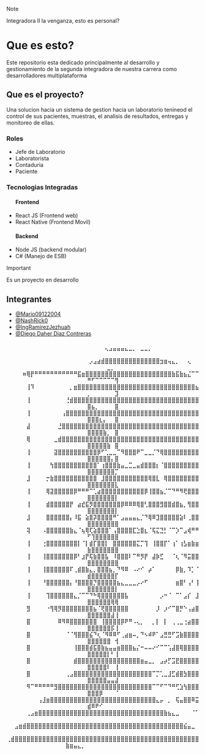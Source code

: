 >[!NOTE]
>Integradora II la venganza, esto es personal?
<h1>Que es esto?</h1>
<p>Este repositorio esta dedicado principalmente al desarrollo y gestionamiento de la segunda integradora de nuestra carrera como desarrolladores multiplataforma</p>

<h2>Que es el proyecto?</h2>
<p>Una solucion hacia un sistema de gestion hacia un laboratorio tenineod el control de sus pacientes, muestras, el analisis de resultados, entregas y monitoreo de ellas.</p>

<h3>Roles</h3>
<ul>
<li>Jefe de Laboratorio</li>
<li>Laboratorista</li>
<li>Contaduria</li>
<li>Paciente</li>
</ul>

<h3>Tecnologias Integradas</h3>

<ul>
<h4>Frontend</h4>
<li>React JS (Frontend web)</li>
<li>React Native (Frontend Movil)</li>
<h4>Backend</h4>
<li>Node JS (backend modular)</li>
<li>C# (Manejo de ESB)</li>
</ul>

> [!IMPORTANT]
>Es un proyecto en desarrollo
<h2>Integrantes</h3>

<ul>
    <li><a href="https://github.com/Mario09122004">@Mario09122004</a></li>
    <li><a href="https://github.com/NashRick0">@NashRick0</a></li>
    <li><a href="https://github.com/IngRamirezJezhuah">@IngRamirezJezhuah</a></li>
    <li><a href="https://github.com/DiegoDaher">@Diego Daher Diaz Contreras</a></li>
</ul>

<div>
    <div align="center">
        <summary>
            <h4>
            ⠀⠀⠀⠀⠀⠀⠀⠀⠀⠀⠀⠀⠀⠀⠀⠀⠀⠀⠀⠀⠀⠀⠀⠀⠀⢄⣠⣤⣤⣤⣄⣀⡀⠀⣀⣀⡀⠀⠀⠀⠀⠀⠀⠀⠀⠀⠀⠀⠀⠀⠀⠀⠀⠀⠀⠀⠀
⠀⠀⠀⠀⠀⠀⠀⠀⠀⠀⠀⠀⠀⠀⠀⠀⠀⠀⠀⠀⠀⡠⣠⣴⣾⣿⣿⣿⣿⣿⣿⣿⣿⣿⣿⣿⣿⣿⣿⣲⣶⢤⣄⡀⠀⠀⢄⠀⠀⠀⠀⠀⠀⠀⣀⡀⠀
⠀⠀⠀⠀⠶⢿⡟⠛⠛⠛⠛⠛⠛⠛⠛⠛⠛⠛⣯⣶⣿⣿⣿⣿⣿⣿⣿⣿⣿⣿⣿⣿⣿⣿⣿⣿⣿⣿⣿⣿⣿⣿⣷⣯⣷⣦⣌⠉⠉⠛⠋⠉⠉⠉⠉⠉⢻
⠀⠀⠀⠀⠀⢸⠹⠀⠀⠀⠀⠀⠀⠀⠀⠀⡀⣶⣿⣿⣿⣿⣿⣿⣿⣿⣿⣿⣿⣿⣿⣿⣿⣿⣿⣿⣿⣿⣿⣿⣿⣿⣿⣿⣿⣿⣿⣿⣦⡀⠀⠀⠀⠀⠀⠀⣹
⠀⠀⠀⠀⠀⢸⠀⠀⠀⠀⠀⠀⠀⠀⠀⢘⣾⣿⣿⣿⣿⣿⣿⣿⣿⣿⣿⣿⣿⣿⣿⣿⣿⣿⣿⣿⣿⣿⣿⣿⣿⣿⣿⣿⣿⣿⣿⣿⣿⣿⣦⡀⠀⠀⠀⠀⣿
⠀⠀⠀⠀⠀⢸⠀⠀⠀⠀⠀⠀⠀⠀⢠⣿⣿⣿⣿⣿⣿⣿⣿⣿⣿⣿⣿⣿⣿⣿⣿⣿⣿⣿⣿⣿⣿⣿⣿⣿⣿⣿⣿⣿⣿⣿⣿⣿⣿⣿⣿⣿⣆⡄⠀⠀⣿
⠀⠀⠀⠀⠀⣼⠀⠀⠀⠀⠀⠀⠀⣘⣿⣿⣿⣿⣿⣿⣿⣿⣿⣿⣿⣿⣿⣿⣿⣿⣿⣿⣿⣿⣿⣿⣿⣿⣿⣿⣿⣿⣿⣿⣿⣿⣿⣿⣿⣿⣿⣿⣿⣷⡀⠀⣿
⠀⠀⠀⠀⠀⢿⠀⠀⠀⠀⠀⠀⣀⣾⣿⣿⣿⣿⣿⣿⣿⣿⣿⣿⣿⣿⣿⣿⣿⣿⣿⣿⣿⣿⣿⣿⣿⣿⣿⣿⣿⣿⣿⣿⣿⣿⣿⣿⣿⣿⣿⣿⣿⣿⣷⠀⣿
⠀⠀⠀⠀⠀⢸⠀⠀⠀⠀⠀⠀⣽⣿⣿⣿⣿⣿⣿⣿⣿⣿⣿⡿⠋⢁⣀⣀⠉⠻⣿⣿⣿⠟⠉⣀⣀⡈⠙⢿⣿⣿⣿⣿⣿⣿⣿⣿⣿⣿⣿⣿⣿⣿⣿⡄⣿
⠀⠀⠀⠀⠀⢸⠀⠀⠀⠀⠀⢳⣿⣿⣿⣿⣿⣿⣿⣿⣿⣿⣿⠁⢰⣿⣿⣿⣷⣤⣀⣉⣀⣤⣾⣿⣿⣿⡆⠈⣿⣿⣿⣿⣿⣿⣿⣿⣿⣿⣿⣿⣿⣿⣿⣿⡉
⠀⠀⠀⠀⠀⣸⠀⠀⠀⠀⡒⣷⣿⣿⣿⣿⣿⣿⣿⣿⣿⣿⣿⠀⣸⣿⣿⣿⣿⣿⣿⣿⣿⣿⣿⣿⢿⣿⣇⠀⢿⣿⣿⣿⣿⣿⣿⣿⣿⣿⣿⣿⣿⣿⣿⣿⣇
⠀⠀⠀⠀⠀⢸⠀⠀⠀⠀⢿⣽⣿⣿⣿⣿⣿⡿⠛⠛⠛⠉⢁⣴⣿⣿⣿⣿⣿⣿⣿⣿⣿⣿⣿⡿⢸⣿⣿⣦⡈⠉⠙⠛⠻⢟⣿⣿⣿⣿⣿⣿⣿⣿⣿⣿⡇
⠀⠀⠀⠀⠀⢸⠀⠀⠀⠀⣾⣿⣿⣿⣿⣿⡟⠀⣴⣞⣯⡻⣿⣿⣿⣿⣿⣿⣿⡿⠿⠿⠿⢿⣿⢃⣿⣿⣿⣻⣿⣿⣾⣿⣦⡀⢻⣿⣿⣿⣿⣿⣿⣿⣿⣿⡇
⠀⠀⠀⠀⠀⣸⠀⠀⠀⠀⣿⣿⣿⣿⣿⣿⡄⠸⣯⠀⣵⣿⡽⣿⣿⣿⣿⠛⠁⣠⣤⣤⣤⣄⡈⠙⢿⠿⣹⣿⣿⣿⣿⣿⣵⠇⢀⣿⣿⣿⣿⣿⣿⣿⣿⣿⣿
⠀⠀⠀⠀⠀⢽⠀⠀⠀⠠⣿⣿⣿⣿⣿⣿⣷⣄⠈⢦⢿⢏⣵⣿⣿⣿⠁⢠⣿⣿⣿⣿⣏⣑⣿⣆⠈⢯⣍⣙⡃⠈⠉⡱⠉⣠⢾⠛⠛⠋⢹⣿⣿⣿⣿⣿⣿
⠀⠀⠀⠀⠀⢸⠀⠀⠀⢐⣿⣿⣿⣿⣿⣿⣿⣿⡇⠈⡇⣾⡏⣿⣿⡇⠀⣿⣿⣿⣿⣿⣿⣍⡉⢹⠀⢸⣿⣿⡏⠁⢰⠁⢰⣣⣶⣷⣶⣷⣿⣿⣿⣿⣿⣿⣿
⠀⠀⠀⠀⠀⢸⠀⠀⠀⢸⣿⣿⣿⣿⣿⣿⣿⡿⠃⣰⡟⢯⣷⣿⣿⣧⠀⠸⣿⣿⣿⠇⠉⠛⡻⡟⠀⣼⡷⣋⠀⠀⠈⢆⠈⠻⣭⣿⣿⣿⣿⣿⣿⣿⣿⣿⣿
⠀⠀⠀⠀⠀⢸⠀⠀⠀⢸⣿⣿⣿⣿⣿⣿⠏⢀⣾⣿⣷⣄⡀⣿⣿⣿⣦⡀⠙⠻⠿⠀⠠⠔⠊⠀⡴⠁⠀⠀⠀⠀⠀⡿⣷⡀⠹⡁⠈⣾⣿⣿⣿⣿⣿⣿⡏
⠀⠀⠀⠀⠀⢸⠀⠀⠀⠘⣿⣿⣿⣿⣿⣿⡄⠘⣿⣿⣿⣿⡙⣿⣿⣿⣿⣿⣦⣄⣀⣀⣀⡠⠔⠋⠀⠀⠀⠀⠀⠀⠀⣶⣿⠃⢠⠃⢸⣿⣿⣿⣿⣿⣿⣿⡇
⠀⠀⠀⠀⠀⢸⠀⠀⠀⠀⢹⣿⣿⣿⣿⣿⣿⣄⡈⠉⠉⠙⠓⢿⣿⣿⣿⣿⣿⣿⣧⠀⠀⠀⠀⠀⠀⠀⠀⡠⠒⠈⠀⠉⠁⣠⡎⠀⣸⣿⣿⣿⣿⣿⣿⢿⢿
⠀⠀⠀⠀⠀⣻⠀⠀⠀⠀⠐⢻⢿⡻⣿⣿⣿⣿⣿⣿⣿⣿⣦⠈⢟⣿⣿⣿⣿⣿⣿⠀⠀⠀⠀⠀⠀⠀⡸⠀⡰⠊⠉⣿⡛⠑⢠⣴⣿⣿⣿⣿⣿⣿⣿⣼⢸
⠀⠀⠀⠀⠀⣿⠀⠀⠀⠀⠀⠀⠀⠿⠻⠿⣿⣿⣿⣿⣿⣿⣿⠀⢸⣿⣿⣿⣿⡿⠟⠛⠠⢄⡀⠀⠀⡀⡇⠀⡇⠀⢀⢀⣀⢐⣴⣿⣿⣿⣿⣿⣿⣿⣿⡯⢸
⠀⠀⠀⠀⠀⣿⠀⠀⠀⠀⠀⠀⠀⠀⠀⠈⠈⢻⣿⣿⣿⣮⠙⢆⠈⠻⠿⠿⠋⢀⣴⣶⠤⡀⠙⠢⠾⠟⠁⣠⣛⣛⠋⣩⣷⣿⣿⣿⣿⣿⣿⣿⣿⣿⣿⠀⢺
⠀⠀⠀⠀⠀⣿⠀⠀⠀⠀⠀⠀⠀⠀⠀⠀⠀⢸⣿⣿⣿⣾⣯⣿⣷⣦⣤⣤⣶⣿⣿⣿⣦⡌⠒⠤⠤⠔⠊⠉⠉⢡⣼⣿⢿⣿⣿⣿⣿⣿⣿⣿⣿⣿⡇⠃⢸
⠀⠀⠀⠀⠀⣿⠀⠀⠀⠀⠀⠀⠀⠀⠀⠀⠀⣾⣿⣿⣿⣿⣿⣿⣿⣿⣿⣿⣿⣿⣿⣿⣿⣿⣶⣤⣀⡀⠀⣠⡴⡋⣩⣟⣿⣿⣿⣿⣿⣿⣿⣿⣿⣿⠇⠀⢸
⠀⠀⠀⠀⠀⣿⠀⠀⠀⠀⠀⠀⠀⠀⠀⢀⣠⣿⣿⣿⣿⣿⣿⣿⣿⣿⣿⣿⣿⣿⣿⣿⣿⣿⣿⣿⣿⠉⡉⢁⣀⣸⣋⣾⣿⣳⣿⣿⣿⣿⣿⣿⣿⣿⣤⣤⣼
⠀⠀⠀⠀⠀⠻⠉⠛⠛⠛⠛⠛⣻⣿⣿⣿⣿⣿⣿⣿⣿⣿⣿⣿⣿⣿⣿⣿⣿⣿⣿⣿⣿⣿⣿⣿⣿⠉⠉⠋⠉⠙⠛⢋⣱⢳⣿⣿⣿⣿⣿⣿⡿⠀⠀⠀⠈
⠀⠀⠀⠀⠀⠀⠀⠀⢠⣸⣶⣿⣿⣿⣿⣿⣿⣿⣿⣿⣿⣿⣿⣿⣿⣿⣿⣿⣿⣿⣿⣿⣿⣿⣿⣿⣿⣿⣄⡤⠀⡀⠀⢯⣤⣿⣿⠿⣭⣾⠿⠟⠊⠀⠀⠀⠀
⠀⠀⠀⠀⠀⢀⣠⣶⣿⣿⣿⣿⣿⣿⣿⣿⣿⣿⣿⣿⣿⣿⣿⣿⣿⣿⣿⣿⣿⣿⣿⣿⣿⣿⣿⣿⣿⣿⣿⣿⣷⣦⣄⣀⠀⠀⠀⠈⠁⠀⠀⠀⠀⠀⠀⠀⠀
⠀⠀⣠⣶⣾⣿⣿⣿⣿⣿⣿⣿⣿⣿⣿⣿⣿⣿⣿⣿⣿⣿⣿⣿⣿⣿⣿⣿⣿⣿⣿⣿⣿⣿⣿⣿⣿⣿⣿⣿⣿⣿⣿⣿⣿⣮⣤⣀⠀⠀⠀⠀⠀⠀⠀⠀⠀
⢀⣾⣿⣿⣿⣿⣿⣿⣿⣿⣿⣿⣿⣿⣿⣿⣿⣿⣿⣿⣿⣿⣿⣿⣿⣿⣿⣿⣿⣿⣿⣿⣿⣿⣿⣿⣿⣿⣿⣿⣿⣿⣿⣿⣿⣿⣿⣿⣿⣷⣶⣤⣄⡀⠀⠀⠀⠀⠀⠀⠀⠀⠀⠀⠀⠀⠀⠀
            </h4>
        </summary>
    </div>
</div>
